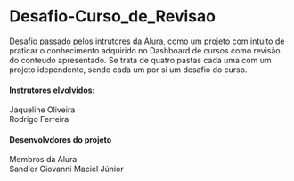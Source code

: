 # Desafio-Curso_de_Revisao

<p> Desafio passado pelos intrutores da Alura, como um projeto com intuito de praticar o conhecimento adquirido no Dashboard de cursos como revisão do conteudo apresentado. Se trata de quatro pastas cada uma com um projeto idependente, sendo cada um por si um desafio do curso.  </p>

<H4> Instrutores elvolvidos:</H4>
<p> Jaqueline Oliveira <br> Rodrigo Ferreira </p>

<H4>Desenvolvdores do projeto</H4>
<P> Membros da Alura <br> Sandler Giovanni Maciel Júnior</P>
